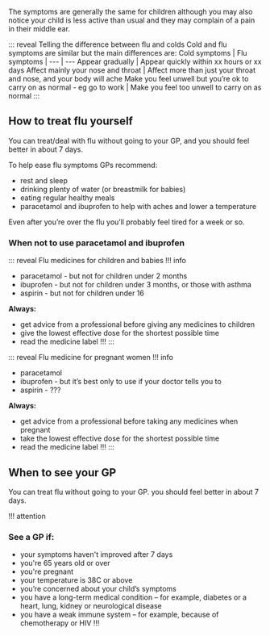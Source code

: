 The symptoms are generally the same for children although you may also notice your child is less active than usual and they may complain of a pain in their middle ear.

::: reveal Telling the difference between flu and colds
  Cold and flu symptoms are similar but the main differences are:
  Cold symptoms | Flu symptoms |
  --- | ---
  Appear gradually | Appear quickly within xx hours or xx days
  Affect mainly your nose and throat | Affect more than just your throat and nose, and your body will ache
  Make you feel unwell but you’re ok to carry on as normal - eg go to work | Make you feel too unwell to carry on as normal
:::

## How to treat flu yourself

You can treat/deal with flu without going to your GP, and you should feel better in about 7 days.

To help ease flu symptoms GPs recommend:

* rest and sleep
* drinking plenty of water (or breastmilk for babies)
* eating regular healthy meals
* paracetamol and ibuprofen to help with aches and lower a temperature

Even after you’re over the flu you’ll probably feel tired for a week or so.

### When not to use paracetamol and ibuprofen

::: reveal Flu medicines for children and babies
  !!! info
  * paracetamol - but not for children under 2 months
  * ibuprofen - but not for children under 3 months, or those with asthma
  * aspirin - but not for children under 16

  **Always:**

  * get advice from a professional before giving any medicines to children
  * give the lowest effective dose for the shortest possible time
  * read the medicine label
  !!!
:::

::: reveal Flu medicine for pregnant women
  !!! info
  * paracetamol
  * ibuprofen - but it’s best only to use if your doctor tells you to
  * aspirin - ???
  
  **Always:**
  
  * get advice from a professional before taking any medicines when pregnant
  * take the lowest effective dose for the shortest possible time
  * read the medicine label
  !!!
:::

## When to see your GP

You can treat flu without going to your GP. you should feel better in about 7 days.

!!! attention
  ### See a GP if: 
  * your symptoms haven't improved after 7 days
  * you're 65 years old or over
  * you're pregnant
  * your temperature is 38C or above
  * you’re concerned about your child’s symptoms
  * you have a long-term medical condition – for example, diabetes or a heart, lung, kidney or neurological disease
  * you have a weak immune system – for example, because of chemotherapy or HIV
!!!